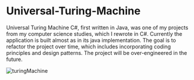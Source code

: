 # Universal-Turing-Machine
Universal Turing Machine C#, first written in Java, was one of my projects from my computer science studies, which I rewrote in C#. Currently the application is built almost as in its java implementation. The goal is to refactor the project over time, which includes incorporating coding principles and design patterns. The project will be over-engineered in the future.

![turingMachine](https://user-images.githubusercontent.com/61289714/192268903-2bcd1b1a-1f77-4361-bab2-71c08acb5608.gif)
